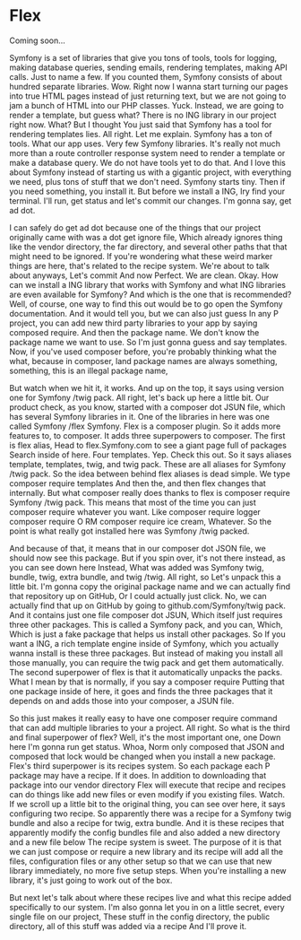# Flex

Coming soon...

Symfony is a set of libraries that give you tons of tools, tools for logging, making
database queries, sending emails, rendering templates, making API calls. Just to name
a few. If you counted them, Symfony consists of about hundred separate libraries.
Wow. Right now I wanna start turning our pages into true HTML pages instead of just
returning text, but we are not going to jam a bunch of HTML into our PHP classes.
Yuck. Instead, we are going to render a template, but guess what? There is no ING
library in our project right now. What? But I thought You just said that Symfony has
a tool for rendering templates lies. All right. Let me explain. Symfony has a ton of
tools. What our app uses. Very few Symfony libraries. It's really not much more than
a route controller response system need to render a template or make a database
query. We do not have tools yet to do that. And I love this about Symfony instead of
starting us with a gigantic project, with everything we need, plus tons of stuff that
we don't need. Symfony starts tiny. Then if you need something, you install it. But
before we install a ING, Iry find your terminal. I'll run, get status and let's
commit our changes. I'm gonna say, get ad dot.

I can safely do get ad dot because one of the things that our project originally came
with was a dot get ignore file, Which already ignores thing like the vendor
directory, the far directory, and several other paths that that might need to be
ignored. If you're wondering what these weird marker things are here, that's related
to the recipe system. We're about to talk about anyways, Let's commit And now
Perfect. We are clean. Okay. How can we install a ING library that works with Symfony
and what ING libraries are even available for Symfony? And which is the one that is
recommended? Well, of course, one way to find this out would be to go open the
Symfony documentation. And it would tell you, but we can also just guess In any P
project, you can add new third party libraries to your app by saying composed
require. And then the package name. We don't know the package name we want to use. So
I'm just gonna guess and say templates. Now, if you've used composer before, you're
probably thinking what the what, because in composer, land package names are always
something, something, this is an illegal package name,

But watch when we hit it, it works. And up on the top, it says using version one for
Symfony /twig pack. All right, let's back up here a little bit. Our product check, as
you know, started with a composer dot JSUN file, which has several Symfony libraries
in it. One of the libraries in here was one called Symfony /flex Symfony. Flex is a
composer plugin. So it adds more features to, to composer. It adds three superpowers
to composer. The first is flex alias, Head to flex.Symfony.com to see a giant page
full of packages Search inside of here. Four templates. Yep. Check this out. So it
says aliases template, templates, twig, and twig pack. These are all aliases for
Symfony /twig pack. So the idea between behind flex aliases is dead simple. We type
composer require templates And then the, and then flex changes that internally. But
what composer really does thanks to flex is composer require Symfony /twig pack. This
means that most of the time you can just composer require whatever you want. Like
composer require logger composer require O RM composer require ice cream, Whatever.
So the point is what really got installed here was Symfony /twig packed.

And because of that, it means that in our composer dot JSON file, we should now see
this package. But if you spin over, it's not there instead, as you can see down here
Instead, What was added was Symfony twig, bundle, twig, extra bundle, and twig /twig.
All right, so Let's unpack this a little bit. I'm gonna copy the original package
name and we can actually find that repository up on GitHub, Or I could actually just
click. No, we can actually find that up on GitHub by going to github.com/Symfony/twig
pack. And it contains just one file composer dot JSUN, Which itself just requires
three other packages. This is called a Symfony pack, and you can, Which, Which is
just a fake package that helps us install other packages. So If you want a ING, a
rich template engine inside of Symfony, which you actually wanna install is these
three packages. But instead of making you install all those manually, you can require
the twig pack and get them automatically. The second superpower of flex is that it
automatically unpacks the packs. What I mean by that is normally, if you say a
composer require Putting that one package inside of here, it goes and finds the three
packages that it depends on and adds those into your composer, a JSUN file.

So this just makes it really easy to have one composer require command that can add
multiple libraries to your a project. All right. So what is the third and final
superpower of flex? Well, it's the most important one, one Down here I'm gonna run
get status. Whoa, Norm only composed that JSON and composed that lock would be
changed when you install a new package. Flex's third superpower is its recipes
system. So each package each P package may have a recipe. If it does. In addition to
downloading that package into our vendor directory Flex will execute that recipe and
recipes can do things like add new files or even modify if you existing files. Watch.
If we scroll up a little bit to the original thing, you can see over here, it says
configuring two recipe. So apparently there was a recipe for a Symfony twig bundle
and also a recipe for twig, extra bundle. And it is these recipes that apparently
modify the config bundles file and also added a new directory and a new file below
The recipe system is sweet. The purpose of it is that we can just compose or require
a new library and its recipe will add all the files, configuration files or any other
setup so that we can use that new library immediately, no more five setup steps. When
you're installing a new library, it's just going to work out of the box.

But next let's talk about where these recipes live and what this recipe added
specifically to our system. I'm also gonna let you in on a little secret, every
single file on our project, These stuff in the config directory, the public
directory, all of this stuff was added via a recipe And I'll prove it.

